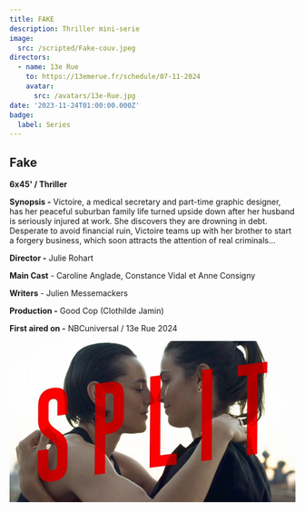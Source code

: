 ```yaml
---
title: FAKE
description: Thriller mini-serie
image:
  src: /scripted/Fake-couv.jpeg
directors:
  - name: 13e Rue
    to: https://13emerue.fr/schedule/07-11-2024
    avatar:
      src: /avatars/13e-Rue.jpg
date: '2023-11-24T01:00:00.000Z'
badge:
  label: Series
---
```


## Fake

**6x45' / Thriller**

**Synopsis -** Victoire, a medical secretary and part-time graphic designer, has her peaceful suburban family life turned upside down after her husband is seriously injured at work. She discovers they are drowning in debt. Desperate to avoid financial ruin, Victoire teams up with her brother to start a forgery business, which soon attracts the attention of real criminals…

**Director -** Julie Rohart

**Main Cast** - Caroline Anglade, Constance Vidal et Anne Consigny

**Writers** - Julien Messemackers

**Production -** Good Cop (Clothilde Jamin)

**First aired on -** NBCuniversal / 13e Rue 2024

![Split.jpg](/scripted/Split.jpg)
